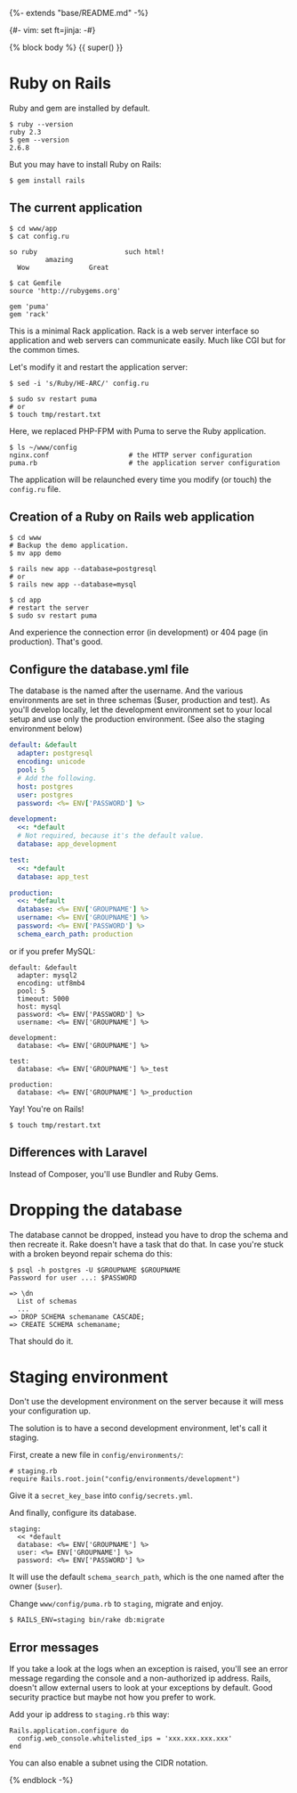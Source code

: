 {%- extends "base/README.md" -%}

{#- vim: set ft=jinja: -#}

{% block body %} {{ super() }}

# Ruby on Rails

Ruby and gem are installed by default.

```
$ ruby --version
ruby 2.3
$ gem --version
2.6.8
```

But you may have to install Ruby on Rails:

```
$ gem install rails
```

## The current application

```
$ cd www/app
$ cat config.ru

so ruby                      such html!
         amazing
  Wow               Great

$ cat Gemfile
source 'http://rubygems.org'

gem 'puma'
gem 'rack'
```

This is a minimal Rack application. Rack is a web server interface so application and web servers can communicate easily. Much like CGI but for the common times.

Let's modify it and restart the application server:

```
$ sed -i 's/Ruby/HE-ARC/' config.ru

$ sudo sv restart puma
# or
$ touch tmp/restart.txt
```

Here, we replaced PHP-FPM with Puma to serve the Ruby application.

```
$ ls ~/www/config
nginx.conf                    # the HTTP server configuration
puma.rb                       # the application server configuration
```

The application will be relaunched every time you modify (or touch) the `config.ru` file.

## Creation of a Ruby on Rails web application

```
$ cd www
# Backup the demo application.
$ mv app demo

$ rails new app --database=postgresql
# or
$ rails new app --database=mysql

$ cd app
# restart the server
$ sudo sv restart puma
```

And experience the connection error (in development) or 404 page (in production). That's good.

## Configure the database.yml file

The database is the named after the username. And the various environments are set in three schemas ($user, production and test). As you'll develop locally, let the development environment set to your local setup and use only the production environment. (See also the staging environment below)

```yaml
default: &default
  adapter: postgresql
  encoding: unicode
  pool: 5
  # Add the following.
  host: postgres
  user: postgres
  password: <%= ENV['PASSWORD'] %>

development:
  <<: *default
  # Not required, because it's the default value.
  database: app_development

test:
  <<: *default
  database: app_test

production:
  <<: *default
  database: <%= ENV['GROUPNAME'] %>
  username: <%= ENV['GROUPNAME'] %>
  password: <%= ENV['PASSWORD'] %>
  schema_earch_path: production
```

or if you prefer MySQL:

```
default: &default
  adapter: mysql2
  encoding: utf8mb4
  pool: 5
  timeout: 5000
  host: mysql
  password: <%= ENV['PASSWORD'] %>
  username: <%= ENV['GROUPNAME'] %>

development:
  database: <%= ENV['GROUPNAME'] %>

test:
  database: <%= ENV['GROUPNAME'] %>_test

production:
  database: <%= ENV['GROUPNAME'] %>_production
```

Yay! You're on Rails!

```
$ touch tmp/restart.txt
```

## Differences with Laravel

Instead of Composer, you'll use Bundler and Ruby Gems.

# Dropping the database

The database cannot be dropped, instead you have to drop the schema and then recreate it. Rake doesn't have a task that do that. In case you're stuck with a broken beyond repair schema do this:

```
$ psql -h postgres -U $GROUPNAME $GROUPNAME
Password for user ...: $PASSWORD

=> \dn
  List of schemas
  ...
=> DROP SCHEMA schemaname CASCADE;
=> CREATE SCHEMA schemaname;
```

That should do it.

# Staging environment

Don't use the development environment on the server because it will mess your configuration up.

The solution is to have a second development environment, let's call it staging.

First, create a new file in `config/environments/`:

```
# staging.rb
require Rails.root.join("config/environments/development")
```

Give it a `secret_key_base` into `config/secrets.yml`.

And finally, configure its database.

```
staging:
  << *default
  database: <%= ENV['GROUPNAME'] %>
  user: <%= ENV['GROUPNAME'] %>
  password: <%= ENV['PASSWORD'] %>
```

It will use the default `schema_search_path`, which is the one named after the owner (`$user`).

Change `www/config/puma.rb` to `staging`, migrate and enjoy.

```
$ RAILS_ENV=staging bin/rake db:migrate
```

## Error messages

If you take a look at the logs when an exception is raised, you'll see an error message regarding the console and a non-authorized ip address. Rails, doesn't allow external users to look at your exceptions by default. Good security practice but maybe not how you prefer to work.

Add your ip address to `staging.rb` this way:

```
Rails.application.configure do
  config.web_console.whitelisted_ips = 'xxx.xxx.xxx.xxx'
end
```

You can also enable a subnet using the CIDR notation.

{% endblock -%}
